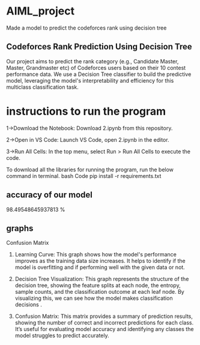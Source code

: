 # AIML_project
Made a model to predict the codeforces rank using decision tree 


## Codeforces Rank Prediction Using Decision Tree
Our project aims to predict the rank category (e.g., Candidate Master, Master, Grandmaster etc) of Codeforces users based on their 10 contest performance data. We use a Decision Tree classifier to build the predictive model, leveraging the model's interpretability and efficiency for this multiclass classification task.


# instructions to run the program
1->Download the Notebook: Download 2.ipynb from this repository.

2->Open in VS Code: Launch VS Code, open 2.ipynb in the editor.

3->Run All Cells: In the top menu, select Run > Run All Cells to execute the code.

To download all the libraries for running the program, run the below command in terminal.
bash Code
pip install -r requirements.txt

## accuracy of our model
98.49548645937813 %

## graphs

Confusion Matrix

1. Learning Curve: This graph shows how the model's performance improves as the training data size increases. It helps to identify if the model is overfitting and if  performing well with the given data or not.

2. Decision Tree Visualization: This graph represents the structure of the decision tree, showing the feature splits at each node, the entropy, sample counts, and the classification outcome at each leaf node. By visualizing this, we can see how the model makes classification decisions .

3. Confusion Matrix: This matrix provides a summary of prediction results, showing the number of correct and incorrect predictions for each class. It’s useful for evaluating model accuracy and identifying any classes the model struggles to predict accurately.
   

   

